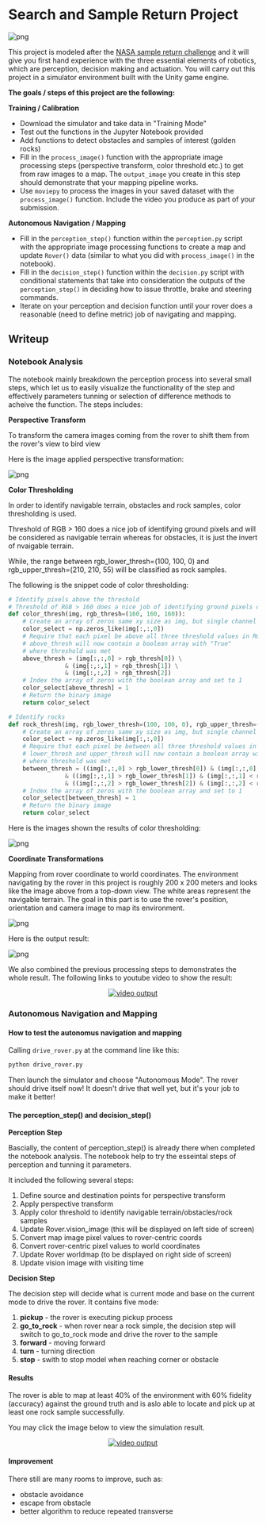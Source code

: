 # Search and Sample Return Project

![png](./misc/rover_image.jpg)


This project is modeled after the [NASA sample return challenge](https://www.nasa.gov/directorates/spacetech/centennial_challenges/sample_return_robot/index.html) and it will give you first hand experience with the three essential elements of robotics, which are perception, decision making and actuation.  You will carry out this project in a simulator environment built with the Unity game engine.  

**The goals / steps of this project are the following:**  

**Training / Calibration**  

* Download the simulator and take data in "Training Mode"
* Test out the functions in the Jupyter Notebook provided
* Add functions to detect obstacles and samples of interest (golden rocks)
* Fill in the `process_image()` function with the appropriate image processing steps (perspective transform, color threshold etc.) to get from raw images to a map.  The `output_image` you create in this step should demonstrate that your mapping pipeline works.
* Use `moviepy` to process the images in your saved dataset with the `process_image()` function.  Include the video you produce as part of your submission.

**Autonomous Navigation / Mapping**

* Fill in the `perception_step()` function within the `perception.py` script with the appropriate image processing functions to create a map and update `Rover()` data (similar to what you did with `process_image()` in the notebook). 
* Fill in the `decision_step()` function within the `decision.py` script with conditional statements that take into consideration the outputs of the `perception_step()` in deciding how to issue throttle, brake and steering commands. 
* Iterate on your perception and decision function until your rover does a reasonable (need to define metric) job of navigating and mapping.  

## Writeup

### Notebook Analysis

The notebook mainly breakdown the perception process into several small steps, which let us to easily visualize the functionality of the step and effectively parameters tunning or selection of difference methods to acheive the function. The steps includes:

**Perspective Transform**

To transform the camera images coming from the rover to shift them from the rover's view to bird view

Here is the image applied perspective transformation:

![png](./writeup_images/output_01.png)

**Color Thresholding**

In order to identify navigable terrain, obstacles and rock samples, color thresholding is used. 

Threshold of RGB > 160 does a nice job of identifying ground pixels and will be considered as navigable terrain whereas for obstacles, it is just the invert of nvaigable terrain.

While, the range between rgb_lower_thresh=(100, 100, 0) and rgb_upper_thresh=(210, 210, 55) will be classified as rock samples.

The following is the snippet code of color thresholding:

```python
# Identify pixels above the threshold
# Threshold of RGB > 160 does a nice job of identifying ground pixels only
def color_thresh(img, rgb_thresh=(160, 160, 160)):
    # Create an array of zeros same xy size as img, but single channel
    color_select = np.zeros_like(img[:,:,0])
    # Require that each pixel be above all three threshold values in RGB
    # above_thresh will now contain a boolean array with "True"
    # where threshold was met
    above_thresh = (img[:,:,0] > rgb_thresh[0]) \
                & (img[:,:,1] > rgb_thresh[1]) \
                & (img[:,:,2] > rgb_thresh[2])
    # Index the array of zeros with the boolean array and set to 1
    color_select[above_thresh] = 1
    # Return the binary image
    return color_select

# Identify rocks
def rock_thresh(img, rgb_lower_thresh=(100, 100, 0), rgb_upper_thresh=(210, 210, 55)):
    # Create an array of zeros same xy size as img, but single channel
    color_select = np.zeros_like(img[:,:,0])
    # Require that each pixel be between all three threshold values in RGB
    # lower_thresh and upper_thresh will now contain a boolean array with "True"
    # where threshold was met
    between_thresh = ((img[:,:,0] > rgb_lower_thresh[0]) & (img[:,:,0] < rgb_upper_thresh[0])) \
                & ((img[:,:,1] > rgb_lower_thresh[1]) & (img[:,:,1] < rgb_upper_thresh[1])) \
                & ((img[:,:,2] > rgb_lower_thresh[2]) & (img[:,:,2] < rgb_upper_thresh[2]))
    # Index the array of zeros with the boolean array and set to 1
    color_select[between_thresh] = 1
    # Return the binary image
    return color_select
```

Here is the images shown the results of color thresholding:

![png](./writeup_images/output_02.png)

**Coordinate Transformations**

Mapping from rover coordinate to world coordinates. The environment navigating by the rover in this project is roughly 200 x 200 meters and looks like the image above from a top-down view. The white areas represent the navigable terrain. The goal in this part is to use the rover's position, orientation and camera image to map its environment.

![png](./writeup_images/output_03.png)

Here is the output result:

![png](./writeup_images/output_04.png)


We also combined the previous processing steps to demonstrates the whole result. The following links to youtube video to show the result:

<p align="center">
    <a href="https://www.youtube.com/watch?v=b4b5K0qPzbw">
        <img src="https://img.youtube.com/vi/b4b5K0qPzbw/0.jpg" alt="video output">
    </a>
</p>


### Autonomous Navigation and Mapping

#### How to test the autonomus navigation and mapping

Calling `drive_rover.py` at the command line like this:

```sh
python drive_rover.py
```  

Then launch the simulator and choose "Autonomous Mode".  The rover should drive itself now!  It doesn't drive that well yet, but it's your job to make it better!  

#### The perception_step() and decision_step()

**Perception Step**

Bascially, the content of perception_step() is already there when completed the notebook analysis. The notebook help to try the esseintal steps of perception and tunning it parameters.

It included the following several steps:
1) Define source and destination points for perspective transform
2) Apply perspective transform
3) Apply color threshold to identify navigable terrain/obstacles/rock samples
4) Update Rover.vision_image (this will be displayed on left side of screen)
5) Convert map image pixel values to rover-centric coords
6) Convert rover-centric pixel values to world coordinates
7) Update Rover worldmap (to be displayed on right side of screen)
8) Update vision image with visiting time

**Decision Step**

The decision step will decide what is current mode and base on the current mode to drive the rover. It contains five mode:
1) **pickup** - the rover is executing pickup process
2) **go_to_rock** - when rover near a rock simple, the decision step will switch to go_to_rock mode and drive the rover to the sample
3) **forward** - moving forward
4) **turn** - turning direction
5) **stop** - swith to stop model when reaching corner or obstacle


#### Results

The rover is able to map at least 40% of the environment with 60% fidelity (accuracy) against the ground truth and is aslo able to locate and pick up at least one rock sample successfully. 

You may click the image below to view the simulation result.

<p align="center">
    <a href="https://www.youtube.com/watch?v=5so_vJRIJ5k">
        <img src="https://img.youtube.com/vi/5so_vJRIJ5k/0.jpg" alt="video output">
    </a>
</p>

#### Improvement

There still are many rooms to improve, such as:
* obstacle avoidance
* escape from obstacle
* better algorithm to reduce repeated transverse 
